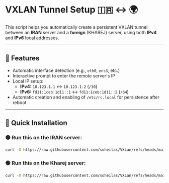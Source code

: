 # VXLAN Tunnel Setup 🇮🇷 ↔️ 🌍

This script helps you automatically create a persistent VXLAN tunnel between an **IRAN** server and a **foreign** (KHAREJ) server, using both **IPv4** and **IPv6** local addresses.

---

## 🔧 Features

- Automatic interface detection (e.g., `eth0`, `ens3`, etc.)
- Interactive prompt to enter the remote server's IP
- Local IP setup:
  - **IPv4:** `10.123.1.1` ↔ `10.123.1.2` (`/30`)
  - **IPv6:** `fd11:1ceb:1d11::1` ↔ `fd11:1ceb:1d11::2` (`/64`)
- Automatic creation and enabling of `/etc/rc.local` for persistence after reboot

---

## 🚀 Quick Installation

### 🟢 Run this on the **IRAN** server:

```bash
curl -O https://raw.githubusercontent.com/soheilas/VXLan/refs/heads/main/IR.sh && chmod +x IR.sh && ./IR.sh
```

### 🟢 Run this on the **Kharej** server:
```bash
curl -O https://raw.githubusercontent.com/soheilas/VXLan/refs/heads/main/KH.sh && chmod +x KH.sh && ./KH.sh
```
